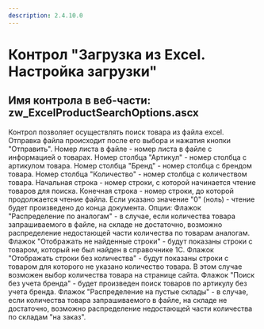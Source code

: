 ```yaml
---
description: 2.4.10.0
---
```


# Контрол "Загрузка из Excel. Настройка загрузки"

## Имя контрола в веб-части: zw\_ExcelProductSearchOptions.ascx

Контрол позволяет осуществлять поиск товара из файла excel. Отправка файла происходит после его выбора и нажатия кнопки "Отправить". Номер листа в файле - номер листа в файле с информацией о товарах. Номер столбца "Артикул" - номер столбца с артикулом товара. Номер столбца "Бренд" - номер столбца с брендом товара. Номер столбца "Количество" - номер столбца с количеством товара. Начальная строка - номер строки, с которой начинается чтение товаров для поиска. Конечная строка - номер строки, до которой продолжается чтение файла. Если указано значение "0" \(ноль\) - чтение будет произведено до конца документа. Опции: Флажок "Распределение по аналогам" - в случае, если количества товара запрашиваемого в файле, на складе не достаточно, возможно распределение недостающей части количества по товарам аналогам. Флажок "Отображать не найденные строки" - будут показаны строки с товаром, который не был найден в справочнике 1С. Флажок "Отображать строки без количества" - будут показаны строки с товаром для которого не указано количество товара. В этом случае возможен выбор количества товара на странице сайта. Флажок "Поиск без учета бренда" - будет произведен поиск товаров по артикулу без учета бренда. Флажок "Распределение на пустые склады" - в случае, если количества товара запрашиваемого в файле, на складе не достаточно, возможно распределение недостающей части количества по складам "на заказ".

